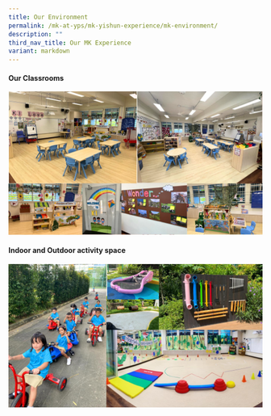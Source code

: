 ```yaml
---
title: Our Environment
permalink: /mk-at-yps/mk-yishun-experience/mk-environment/
description: ""
third_nav_title: Our MK Experience
variant: markdown
---
```

#### **Our Classrooms**

![](/images/MK%20YPS/The%20MK%20Experience/mk_environment_k1_class.png)

#### **Indoor and Outdoor activity space**

![](/images/MK%20YPS/The%20MK%20Experience/mk_environment_indoor_outdoor.png)